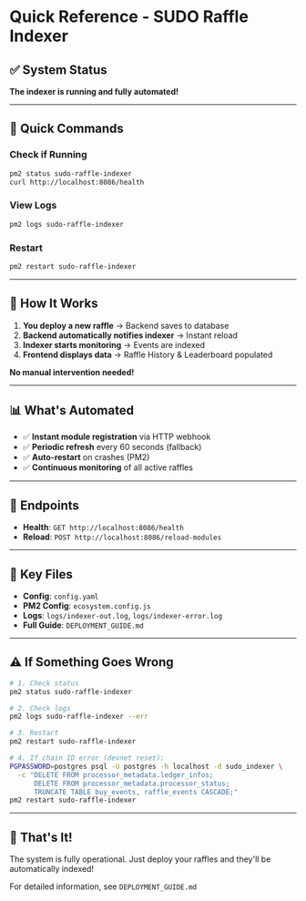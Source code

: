 # Quick Reference - SUDO Raffle Indexer

## ✅ **System Status**

**The indexer is running and fully automated!**

---

## 🚀 **Quick Commands**

### **Check if Running**
```bash
pm2 status sudo-raffle-indexer
curl http://localhost:8086/health
```

### **View Logs**
```bash
pm2 logs sudo-raffle-indexer
```

### **Restart**
```bash
pm2 restart sudo-raffle-indexer
```

---

## 🎯 **How It Works**

1. **You deploy a new raffle** → Backend saves to database
2. **Backend automatically notifies indexer** → Instant reload
3. **Indexer starts monitoring** → Events are indexed
4. **Frontend displays data** → Raffle History & Leaderboard populated

**No manual intervention needed!**

---

## 📊 **What's Automated**

- ✅ **Instant module registration** via HTTP webhook
- ✅ **Periodic refresh** every 60 seconds (fallback)
- ✅ **Auto-restart** on crashes (PM2)
- ✅ **Continuous monitoring** of all active raffles

---

## 🔧 **Endpoints**

- **Health**: `GET http://localhost:8086/health`
- **Reload**: `POST http://localhost:8086/reload-modules`

---

## 📝 **Key Files**

- **Config**: `config.yaml`
- **PM2 Config**: `ecosystem.config.js`
- **Logs**: `logs/indexer-out.log`, `logs/indexer-error.log`
- **Full Guide**: `DEPLOYMENT_GUIDE.md`

---

## ⚠️ **If Something Goes Wrong**

```bash
# 1. Check status
pm2 status sudo-raffle-indexer

# 2. Check logs
pm2 logs sudo-raffle-indexer --err

# 3. Restart
pm2 restart sudo-raffle-indexer

# 4. If chain ID error (devnet reset):
PGPASSWORD=postgres psql -U postgres -h localhost -d sudo_indexer \
  -c "DELETE FROM processor_metadata.ledger_infos; 
      DELETE FROM processor_metadata.processor_status;
      TRUNCATE TABLE buy_events, raffle_events CASCADE;"
pm2 restart sudo-raffle-indexer
```

---

## 🎉 **That's It!**

The system is fully operational. Just deploy your raffles and they'll be automatically indexed!

For detailed information, see `DEPLOYMENT_GUIDE.md`

